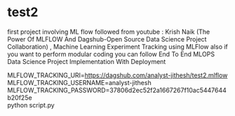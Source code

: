 # test2
first project involving ML flow followed from youtube : Krish Naik (The Power Of MLFLOW And Dagshub-Open Source Data Science Project Collaboration) , Machine Learning Experiment Tracking using MLFlow also if you want to perform modular coding you can follow End To End MLOPS Data Science Project Implementation With Deployment

MLFLOW_TRACKING_URI=https://dagshub.com/analyst-jithesh/test2.mlflow \
MLFLOW_TRACKING_USERNAME=analyst-jithesh \
MLFLOW_TRACKING_PASSWORD=37806d2ec52f2a1667267f10ac5447644b20f25e \
python script.py